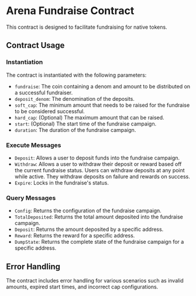 # Arena Fundraise Contract

This contract is designed to facilitate fundraising for native tokens.

## Contract Usage

### Instantiation

The contract is instantiated with the following parameters:

- `fundraise`: The coin containing a denom and amount to be distributed on a successful fundraiser.
- `deposit_denom`: The denomination of the deposits.
- `soft_cap`: The minimum amount that needs to be raised for the fundraise to be considered successful.
- `hard_cap`: (Optional) The maximum amount that can be raised.
- `start`: (Optional) The start time of the fundraise campaign.
- `duration`: The duration of the fundraise campaign.

### Execute Messages

- `Deposit`: Allows a user to deposit funds into the fundraise campaign.
- `Withdraw`: Allows a user to withdraw their deposit or reward based off the current fundraise status. Users can withdraw deposits at any point while active. They withdraw deposits on failure and rewards on success.
- `Expire`: Locks in the fundraise's status.

### Query Messages

- `Config`: Returns the configuration of the fundraise campaign.
- `TotalDeposited`: Returns the total amount deposited into the fundraise campaign.
- `Deposit`: Returns the amount deposited by a specific address.
- `Reward`: Returns the reward for a specific address.
- `DumpState`: Returns the complete state of the fundraise campaign for a specific address.

## Error Handling

The contract includes error handling for various scenarios such as invalid amounts, expired start times, and incorrect cap configurations.
